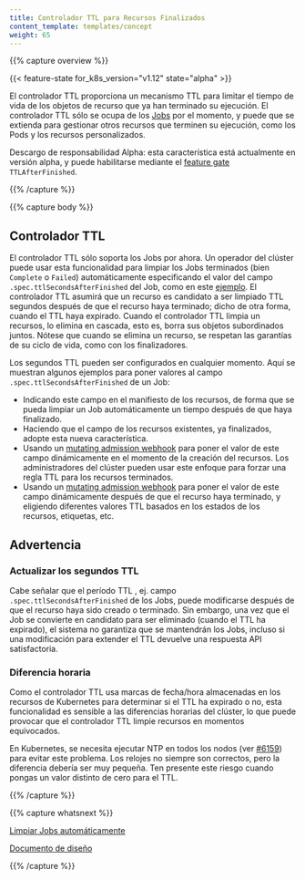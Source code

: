 ```yaml
---
title: Controlador TTL para Recursos Finalizados
content_template: templates/concept
weight: 65
---
```


{{% capture overview %}}

{{< feature-state for_k8s_version="v1.12" state="alpha" >}}

El controlador TTL proporciona un mecanismo TTL para limitar el tiempo de vida de los objetos
de recurso que ya han terminado su ejecución. El controlador TTL sólo se ocupa de los
[Jobs](/docs/concepts/workloads/controllers/jobs-run-to-completion/) por el momento,
y puede que se extienda para gestionar otros recursos que terminen su ejecución,
como los Pods y los recursos personalizados.

Descargo de responsabilidad Alpha: esta característica está actualmente en versión alpha, y puede habilitarse mediante el
[feature gate](/docs/reference/command-line-tools-reference/feature-gates/)
`TTLAfterFinished`.


{{% /capture %}}




{{% capture body %}}

## Controlador TTL

El controlador TTL sólo soporta los Jobs por ahora. Un operador del clúster puede usar esta funcionalidad para limpiar
los Jobs terminados (bien `Complete` o `Failed`) automáticamente especificando el valor del campo 
`.spec.ttlSecondsAfterFinished` del Job, como en este 
[ejemplo](/docs/concepts/workloads/controllers/jobs-run-to-completion/#clean-up-finished-jobs-automatically).
El controlador TTL asumirá que un recurso es candidato a ser limpiado 
TTL segundos después de que el recurso haya terminado; dicho de otra forma, cuando el TTL haya expirado. 
Cuando el controlador TTL limpia un recursos, lo elimina en cascada, esto es, borra
sus objetos subordinados juntos. Nótese que cuando se elimina un recurso,
se respetan las garantías de su ciclo de vida, como con los finalizadores.

Los segundos TTL pueden ser configurados en cualquier momento. Aquí se muestran algunos ejemplos para poner valores al campo
`.spec.ttlSecondsAfterFinished` de un Job:

* Indicando este campo en el manifiesto de los recursos, de forma que se pueda limpiar un Job
  automáticamente un tiempo después de que haya finalizado.
* Haciendo que el campo de los recursos existentes, ya finalizados, adopte esta nueva característica.
* Usando un [mutating admission webhook](/docs/reference/access-authn-authz/extensible-admission-controllers/#admission-webhooks)
  para poner el valor de este campo dinámicamente en el momento de la creación del recursos. Los administradores del clúster pueden
  usar este enfoque para forzar una regla TTL para los recursos terminados.
* Usando un 
  [mutating admission webhook](/docs/reference/access-authn-authz/extensible-admission-controllers/#admission-webhooks)
  para poner el valor de este campo dinámicamente después de que el recurso haya terminado, 
  y eligiendo diferentes valores TTL basados en los estados de los recursos, etiquetas, etc.

## Advertencia

### Actualizar los segundos TTL

Cabe señalar que el período TTL , ej. campo `.spec.ttlSecondsAfterFinished` de los Jobs,
puede modificarse después de que el recurso haya sido creado o terminado. Sin embargo, una vez
que el Job se convierte en candidato para ser eliminado (cuando el TTL ha expirado), el sistema
no garantiza que se mantendrán los Jobs, incluso si una modificación para extender el TTL
devuelve una respuesta API satisfactoria.

### Diferencia horaria

Como el controlador TTL usa marcas de fecha/hora almacenadas en los recursos de Kubernetes
para determinar si el TTL ha expirado o no, esta funcionalidad es sensible a las
diferencias horarias del clúster, lo que puede provocar que el controlador TTL limpie recursos
en momentos equivocados.

En Kubernetes, se necesita ejecutar NTP en todos los nodos
(ver [#6159](https://github.com/kubernetes/kubernetes/issues/6159#issuecomment-93844058))
para evitar este problema. Los relojes no siempre son correctos, pero la diferencia debería ser muy pequeña. 
Ten presente este riesgo cuando pongas un valor distinto de cero para el TTL.

{{% /capture %}}

{{% capture whatsnext %}}

[Limpiar Jobs automáticamente](/docs/concepts/workloads/controllers/jobs-run-to-completion/#clean-up-finished-jobs-automatically)

[Documento de diseño](https://github.com/kubernetes/community/blob/master/keps/sig-apps/0026-ttl-after-finish.md)

{{% /capture %}}
